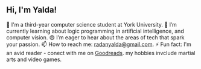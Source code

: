 ## Hi, I'm Yalda!
🔭 I'm a third-year computer science student at York University.
🌱 I’m currently learning about logic programming in artificial intelligence, and computer vision.
😄 I’m eager to hear about the areas of tech that spark your passion.
📫 How to reach me: radanyalda@gmail.com.
⚡ Fun fact: I'm an avid reader - conect with me on [Goodreads](https://www.goodreads.com/user/show/104585183-yalda-radan). my hobbies invclude martial arts and video games.  




<!--
**yaldaradan/yaldaradan** is a ✨ _special_ ✨ repository because its `README.md` (this file) appears on your GitHub profile.

Here are some ideas to get you started:

- 🔭 I’m currently working on ...
- 🌱 I’m currently learning ...
- 👯 I’m looking to collaborate on ...
- 🤔 I’m looking for help with ...
- 💬 Ask me about ...
- 📫 How to reach me: ...
- 😄 Pronouns: ...
- ⚡ Fun fact: ...
-->
